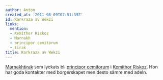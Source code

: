 ```yaml
---
author: Anton
created_at: '2011-08-09T07:51:39Z'
id: Karkraza av Wekzi
links:
  mention:
  - Kemithor Riskoz
  - Marnakh
  - principor cemitorum
  - tirak
title: Karkraza av Wekzi
---
```


[Marnakh][][tirak] som lyckats bli [principor cemitorum] i [Kemithor Riskoz]. Hon har goda kontakter
med borgerskapet men desto sämre med adeln.

  [Marnakh]: Marnakh
  [tirak]: tirak
  [principor cemitorum]: principor_cemitorum
  [Kemithor Riskoz]: Kemithor_Riskoz

